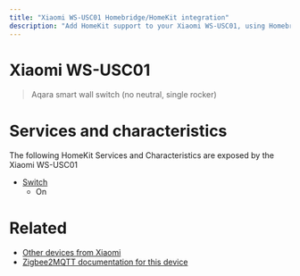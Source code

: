 ```yaml
---
title: "Xiaomi WS-USC01 Homebridge/HomeKit integration"
description: "Add HomeKit support to your Xiaomi WS-USC01, using Homebridge, Zigbee2MQTT and homebridge-z2m."
---
```

<!---
This file has been GENERATED using src/docgen/docgen.ts
DO NOT EDIT THIS FILE MANUALLY!
-->
# Xiaomi WS-USC01
> Aqara smart wall switch (no neutral, single rocker)


# Services and characteristics
The following HomeKit Services and Characteristics are exposed by
the Xiaomi WS-USC01

* [Switch](../../switch.md)
  * On


# Related
* [Other devices from Xiaomi](../index.md#xiaomi)
* [Zigbee2MQTT documentation for this device](https://www.zigbee2mqtt.io/devices/WS-USC01.html)